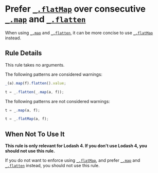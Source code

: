 # Prefer [`_.flatMap`] over consecutive [`_.map`] and [`_.flatten`]

When using [`_.map`] and [`_.flatten`], it can be more concise to use [`_.flatMap`] instead.

## Rule Details

This rule takes no arguments.

The following patterns are considered warnings:

```js
_(a).map(f).flatten().value;

t = _.flatten(_.map(a, f));
```

The following patterns are not considered warnings:

```js
t = _.map(a, f);

t = _.flatMap(a, f);
```

## When Not To Use It

**This rule is only relevant for Lodash 4. If you don't use Lodash 4, you should not use this rule.**

If you do not want to enforce using [`_.flatMap`], and prefer [`_.map`] and [`_.flatten`] instead, you should not use this rule.

[`_.flatMap`]: https://lodash.com/docs#flatMap
[`_.flatten`]: https://lodash.com/docs#flatten
[`_.map`]: https://lodash.com/docs#map
